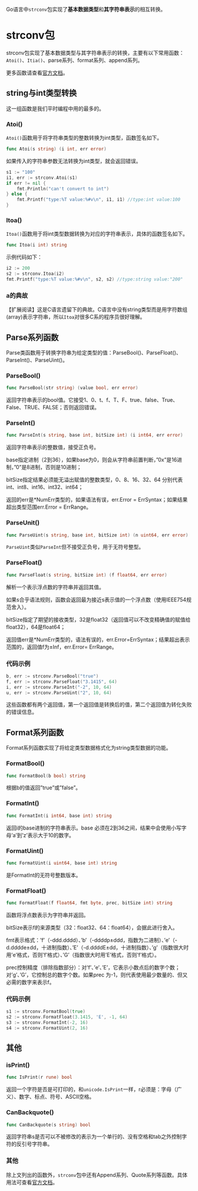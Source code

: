 Go语言中`strconv`包实现了**基本数据类型**和**其字符串表示**的相互转换。

# strconv包

strconv包实现了基本数据类型与其字符串表示的转换，主要有以下常用函数： `Atoi()`、`Itia()`、parse系列、format系列、append系列。

更多函数请查看[官方文档](https://golang.org/pkg/strconv/)。

## string与int类型转换

这一组函数是我们平时编程中用的最多的。

### Atoi()

`Atoi()`函数用于将字符串类型的整数转换为int类型，函数签名如下。

```go
func Atoi(s string) (i int, err error)
```

如果传入的字符串参数无法转换为int类型，就会返回错误。

```go
s1 := "100"
i1, err := strconv.Atoi(s1)
if err != nil {
	fmt.Println("can't convert to int")
} else {
	fmt.Printf("type:%T value:%#v\n", i1, i1) //type:int value:100
}
```

### Itoa()

`Itoa()`函数用于将int类型数据转换为对应的字符串表示，具体的函数签名如下。

```go
func Itoa(i int) string
```

示例代码如下：

```go
i2 := 200
s2 := strconv.Itoa(i2)
fmt.Printf("type:%T value:%#v\n", s2, s2) //type:string value:"200"
```

### a的典故

【扩展阅读】这是C语言遗留下的典故。C语言中没有string类型而是用字符数组(array)表示字符串，所以`Itoa`对很多C系的程序员很好理解。



## Parse系列函数

Parse类函数用于转换字符串为给定类型的值：ParseBool()、ParseFloat()、ParseInt()、ParseUint()。

### ParseBool()

```go
func ParseBool(str string) (value bool, err error)
```

返回字符串表示的bool值。它接受1、0、t、f、T、F、true、false、True、False、TRUE、FALSE；否则返回错误。

### ParseInt()

```go
func ParseInt(s string, base int, bitSize int) (i int64, err error)
```

返回字符串表示的整数值，接受正负号。

base指定进制（2到36），如果base为0，则会从字符串前置判断，”0x”是16进制，”0”是8进制，否则是10进制；

bitSize指定结果必须能无溢出赋值的整数类型，0、8、16、32、64 分别代表 int、int8、int16、int32、int64；

返回的err是*NumErr类型的，如果语法有误，err.Error = ErrSyntax；如果结果超出类型范围err.Error = ErrRange。

### ParseUnit()

```go
func ParseUint(s string, base int, bitSize int) (n uint64, err error)
```

`ParseUint`类似`ParseInt`但不接受正负号，用于无符号整型。

### ParseFloat()

```go
func ParseFloat(s string, bitSize int) (f float64, err error)
```

解析一个表示浮点数的字符串并返回其值。

如果s合乎语法规则，函数会返回最为接近s表示值的一个浮点数（使用IEEE754规范舍入）。

bitSize指定了期望的接收类型，32是float32（返回值可以不改变精确值的赋值给float32），64是float64；

返回值err是*NumErr类型的，语法有误的，err.Error=ErrSyntax；结果超出表示范围的，返回值f为±Inf，err.Error= ErrRange。

### 代码示例

```go
b, err := strconv.ParseBool("true")
f, err := strconv.ParseFloat("3.1415", 64)
i, err := strconv.ParseInt("-2", 10, 64)
u, err := strconv.ParseUint("2", 10, 64)
```

这些函数都有两个返回值，第一个返回值是转换后的值，第二个返回值为转化失败的错误信息。



## Format系列函数

Format系列函数实现了将给定类型数据格式化为string类型数据的功能。

### FormatBool()

```go
func FormatBool(b bool) string
```

根据b的值返回”true”或”false”。

### FormatInt()

```go
func FormatInt(i int64, base int) string
```

返回i的base进制的字符串表示。base 必须在2到36之间，结果中会使用小写字母’a’到’z’表示大于10的数字。

### FormatUint()

```go
func FormatUint(i uint64, base int) string
```

是FormatInt的无符号整数版本。

### FormatFloat()

```go
func FormatFloat(f float64, fmt byte, prec, bitSize int) string
```

函数将浮点数表示为字符串并返回。

bitSize表示f的来源类型（32：float32、64：float64），会据此进行舍入。

fmt表示格式：’f’（-ddd.dddd）、’b’（-ddddp±ddd，指数为二进制）、’e’（-d.dddde±dd，十进制指数）、’E’（-d.ddddE±dd，十进制指数）、’g’（指数很大时用’e’格式，否则’f’格式）、’G’（指数很大时用’E’格式，否则’f’格式）。

prec控制精度（排除指数部分）：对’f’、’e’、’E’，它表示小数点后的数字个数；对’g’、’G’，它控制总的数字个数。如果prec 为-1，则代表使用最少数量的、但又必需的数字来表示f。

### 代码示例

```go
s1 := strconv.FormatBool(true)
s2 := strconv.FormatFloat(3.1415, 'E', -1, 64)
s3 := strconv.FormatInt(-2, 16)
s4 := strconv.FormatUint(2, 16)
```



## 其他

### isPrint()

```go
func IsPrint(r rune) bool
```

返回一个字符是否是可打印的，和`unicode.IsPrint`一样，r必须是：字母（广义）、数字、标点、符号、ASCII空格。

### CanBackquote()

```go
func CanBackquote(s string) bool
```

返回字符串s是否可以不被修改的表示为一个单行的、没有空格和tab之外控制字符的反引号字符串。

### 其他

除上文列出的函数外，`strconv`包中还有Append系列、Quote系列等函数。具体用法可查看[官方文档](https://golang.org/pkg/strconv/)。

